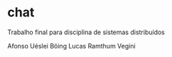 # chat
Trabalho final para disciplina de sistemas distribuídos 

Afonso Uéslei Böing 
Lucas Ramthum Vegini